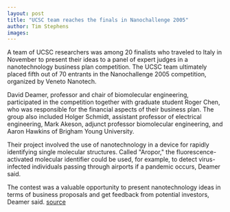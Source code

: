 ```yaml
---
layout: post
title: "UCSC team reaches the finals in Nanochallenge 2005"
author: Tim Stephens
images:
---
```


A team of UCSC researchers was among 20 finalists who traveled to Italy in November to present their ideas to a panel of expert judges in a nanotechnology business plan competition. The UCSC team ultimately placed fifth out of 70 entrants in the Nanochallenge 2005 competition, organized by Veneto Nanotech.

David Deamer, professor and chair of biomolecular engineering, participated in the competition together with graduate student Roger Chen, who was responsible for the financial aspects of their business plan. The group also included Holger Schmidt, assistant professor of electrical engineering, Mark Akeson, adjunct professor biomolecular engineering, and Aaron Hawkins of Brigham Young University.

Their project involved the use of nanotechnology in a device for rapidly identifying single molecular structures. Called "Aropor," the fluorescence-activated molecular identifier could be used, for example, to detect virus-infected individuals passing through airports if a pandemic occurs, Deamer said.

The contest was a valuable opportunity to present nanotechnology ideas in terms of business proposals and get feedback from potential investors, Deamer said.
[source](http://www1.ucsc.edu/currents/05-06/12-05/awards-nanochallenge.asp "Permalink to awards-nanochallenge")
